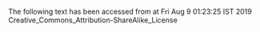 The following text has been accessed from at Fri Aug 9 01:23:25 IST 2019
Creative_Commons_Attribution-ShareAlike_License
